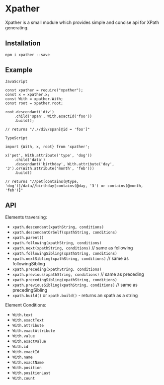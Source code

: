 # Xpather

Xpather is a small module which provides simple and concise api for XPath generating.

## Installation

`npm i xpather --save`

## Example

`JavaScript`
```
const xpather = require("xpather");
const x = xpather.x;
const With = xpather.With;
const root = xpather.root;

root.descendant('div')
    .child('span', With.exactId('foo'))
    .build();

// returns "/.//div/span[@id = 'foo']"
```

`TypeScript`
```
import {With, x, root} from 'xpather';

x('pet', With.attribute('type', 'dog'))
    .child('data')
    .descendant('birthday', With.attribute('day', '3').or(With.attribute('month', 'feb')))
    .build()

// returns "//pet[contains(@type, 'dog')]/data//birthday[contains(@day, '3') or contains(@month, 'feb')]"
```

## API

Elements traversing:
 - `xpath.descendant(xpathString, conditions)`
 - `xpath.descendantOrSelf(xpathString, conditions)`
 - `xpath.parent()`
 - `xpath.following(xpathString, conditions)`
 - `xpath.next(xpathString, conditions)` // same as following
 - `xpath.followingSibling(xpathString, conditions)`
 - `xpath.nextSibling(xpathString, conditions)` // same as followingSibling
 - `xpath.preceding(xpathString, conditions)`
 - `xpath.previous(xpathString, conditions)` // same as preceding
 - `xpath.precedingSibling(xpathString, conditions)`
 - `xpath.previousSibling(xpathString, conditions)` // same as precedingSibling
 - `xpath.build()` or `xpath.build()` - returns an xpath as a string

Element Conditions:
 - `With.text`
 - `With.exactText`
 - `With.attribute`
 - `With.exactAttribute`
 - `With.value`
 - `With.exactValue`
 - `With.id`
 - `With.exactId`
 - `With.name`
 - `With.exactName`
 - `With.position`
 - `With.positionLast`
 - `With.count`